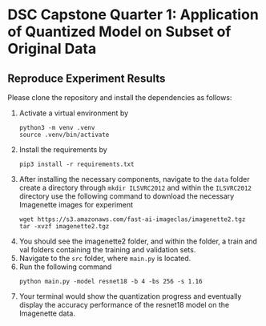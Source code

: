 # DSC Capstone Quarter 1: Application of Quantized Model on Subset of Original Data

## Reproduce Experiment Results
Please clone the repository and install the dependencies as follows:
1. Activate a virtual environment by
   ```
   python3 -m venv .venv
   source .venv/bin/activate
   ```
2. Install the requirements by
   ```
   pip3 install -r requirements.txt
   ```
3. After installing the necessary components, navigate to the `data` folder create a directory through `mkdir ILSVRC2012` and within the `ILSVRC2012` directory use the following command to download the necessary Imagenette images for experiment
   ```
   wget https://s3.amazonaws.com/fast-ai-imageclas/imagenette2.tgz
   tar -xvzf imagenette2.tgz
   ```
4. You should see the imagenette2 folder, and within the folder, a train and val folders containing the training and validation sets.
5. Navigate to the `src` folder, where `main.py` is located.
6. Run the following command
   ```
   python main.py -model resnet18 -b 4 -bs 256 -s 1.16
   ```
7. Your terminal would show the quantization progress and eventually display the accuracy performance of the resnet18 model on the Imagenette data.
